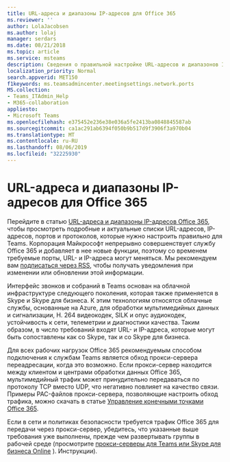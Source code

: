 ```yaml
---
title: URL-адреса и диапазоны IP-адресов для Office 365
ms.reviewer: ''
author: LolaJacobsen
ms.author: lolaj
manager: serdars
ms.date: 08/21/2018
ms.topic: article
ms.service: msteams
description: Сведения о правильной настройке URL-адресов и диапазонов IP-адресов для Office 365, возможностях обхода прокси-сервера переадресации для соединений со службой Microsoft Teams, а также требованиях к политикам сети и безопасности.
localization_priority: Normal
search.appverid: MET150
f1keywords: ms.teamsadmincenter.meetingsettings.network.ports
MS.collection:
- Teams_ITAdmin_Help
- M365-collaboration
appliesto:
- Microsoft Teams
ms.openlocfilehash: e375452e236e38e036a5fe2413ba0848845587ab
ms.sourcegitcommit: ca1ac291ab6394f050b9b517d9f3906f3a970b04
ms.translationtype: MT
ms.contentlocale: ru-RU
ms.lasthandoff: 08/06/2019
ms.locfileid: "32225930"
---
```

<a name="office-365-urls-and-ip-address-ranges"></a>URL-адреса и диапазоны IP-адресов для Office 365
=====================================

Перейдите в статью [URL-адреса и диапазоны IP-адресов Office 365](https://docs.microsoft.com/office365/enterprise/urls-and-ip-address-ranges#skype-for-business-online-and-microsoft-teams), чтобы просмотреть подробные и актуальные списки URL-адресов, IP-адресов, портов и протоколов, которые нужно настроить правильно для Teams. Корпорация Майкрософт непрерывно совершенствует службу Office 365 и добавляет в нее новые функции, поэтому со временем требуемые порты, URL- и IP-адреса могут меняться. Мы рекомендуем вам [подписаться через RSS](https://go.microsoft.com/fwlink/p/?linkid=236301), чтобы получать уведомления при изменении или обновлении этой информации.

Интерфейс звонков и собраний в Teams основан на облачной инфраструктуре следующего поколения, которая также применяется в Skype и Skype для бизнеса. К этим технологиям относятся облачные службы, основанные на Azure, для обработки мультимедийных данных и сигнализации, H. 264 видеокодек, SILK и опус аудиокодек, устойчивость к сети, телеметрии и диагностики качества. Таким образом, в число требований входят URL- и IP-адреса, которые могут быть сопоставлены как со Skype, так и со Skype для бизнеса.

Для всех рабочих нагрузок Office 365 рекомендуемым способом подключения к службам Teams является обход прокси-сервера переадресации, когда это возможно. Если прокси-сервер находится между клиентом и центрами обработки данных Office 365, мультимедийный трафик может принудительно передаваться по протоколу TCP вместо UDP, что негативно повлияет на качество связи. Примеры PAC-файлов прокси-сервера, позволяющие настроить обход трафика, можно скачать в статье [Управление конечными точками Office 365](https://support.office.com/article/99cab9d4-ef59-4207-9f2b-3728eb46bf9a).

Если в сети и политиках безопасности требуется трафик Office 365 для передачи через прокси-сервер, убедитесь, что указанные выше требования уже выполнены, прежде чем развертывать группы в рабочей среде (просмотрите [прокси-серверы для Teams или Skype для бизнеса Online](proxy-servers-for-skype-for-business-online.md) ). Инструкции).
